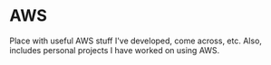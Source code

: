# AWS
Place with useful AWS stuff I've developed, come across, etc. Also, includes personal projects I have worked on using AWS.
